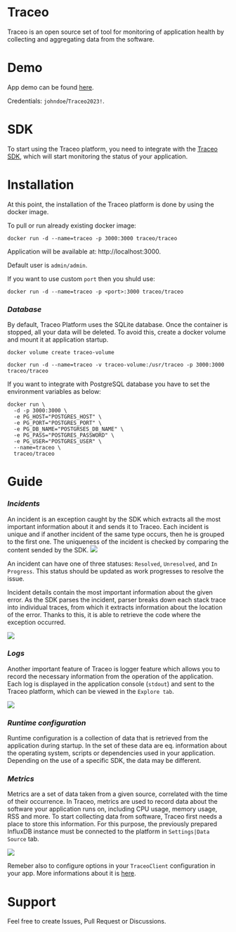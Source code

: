 # Traceo
Traceo is an open source set of tool for monitoring of application health by collecting and aggregating data from the software.

# Demo
App demo can be found [here](http://ec2-3-74-163-234.eu-central-1.compute.amazonaws.com/). 

Credentials: `johndoe`/`Traceo2023!`. 

# SDK
To start using the Traceo platform, you need to integrate with the [Traceo SDK](https://github.com/traceo-io/traceo-node), which will start monitoring the status of your application.

# Installation
At this point, the installation of the Traceo platform is done by using the docker image.

To pull or run already existing docker image:
```
docker run -d --name=traceo -p 3000:3000 traceo/traceo
```

Application will be available at: http://localhost:3000.

Default user is `admin/admin`. 

If you want to use custom `port` then you shuld use:
```
docker run -d --name=traceo -p <port>:3000 traceo/traceo
```

### ***Database***
By default, Traceo Platform uses the SQLite database. Once the container is stopped, all your data will be deleted. To avoid this, create a docker volume and mount it at application startup.
```
docker volume create traceo-volume

docker run -d --name=traceo -v traceo-volume:/usr/traceo -p 3000:3000 traceo/traceo
```


If you want to integrate with PostgreSQL database you have to set the environment variables as below:

```
docker run \
  -d -p 3000:3000 \
  -e PG_HOST="POSTGRES_HOST" \
  -e PG_PORT="POSTGRES_PORT" \
  -e PG_DB_NAME="POSTGRSES_DB_NAME" \
  -e PG_PASS="POSTGRES_PASSWORD" \
  -e PG_USER="POSTGRES_USER" \
  --name=traceo \
  traceo/traceo
```
# Guide
### ***Incidents***
An incident is an exception caught by the SDK which extracts all the most important information about it and sends it to Traceo. Each incident is unique and if another incident of the same type occurs, then he is grouped to the first one. The uniqueness of the incident is checked by comparing the content sended by the SDK.
<img src="https://github.com/traceo-io/traceo/raw/develop/.github/screenshots/traceo-incidents-list.PNG">

An incident can have one of three statuses: `Resolved`, `Unresolved`, and `In Progress`. This status should be updated as work progresses to resolve the issue.

Incident details contain the most important information about the given error. As the SDK parses the incident, parser breaks down each stack trace into individual traces, from which it extracts information about the location of the error. Thanks to this, it is able to retrieve the code where the exception occurred. 

<img src="https://github.com/traceo-io/traceo/raw/develop/.github/screenshots/traceo-incident-preview.PNG">

### ***Logs***

Another important feature of Traceo is logger feature which allows you to record the necessary information from the operation of the application. Each log is displayed in the application console (`stdout`) and sent to the Traceo platform, which can be viewed in the `Explore tab`.

<img src="https://github.com/traceo-io/traceo/raw/develop/.github/screenshots/traceo-logs.PNG">

### ***Runtime configuration***

Runtime configuration is a collection of data that is retrieved from the application during startup. In the set of these data are eq. information about the operating system, scripts or dependencies used in your application. Depending on the use of a specific SDK, the data may be different.

### ***Metrics***

Metrics are a set of data taken from a given source, correlated with the time of their occurrence. In Traceo, metrics are used to record data about the software your application runs on, including CPU usage, memory usage, RSS and more. To start collecting data from software, Traceo first needs a place to store this information. For this purpose, the previously prepared InfluxDB instance must be connected to the platform in `Settings|Data Source` tab.

<img src="https://github.com/traceo-io/traceo/raw/develop/.github/screenshots/traceo-metrics.PNG">

Remeber also to configure options in your `TraceoClient` configuration in your app. More informations about it is [here](https://github.com/traceo-io/traceo-node).

# Support

Feel free to create Issues, Pull Request or Discussions.